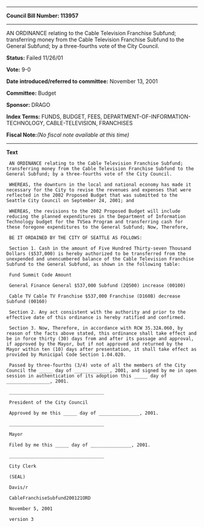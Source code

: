 

********

**Council Bill Number: 113957**
********

 AN ORDINANCE relating to the Cable Television Franchise Subfund; transferring money from the Cable Television Franchise Subfund to the General Subfund; by a three-fourths vote of the City Council.

**Status:** Failed 11/26/01
   
**Vote:** 9-0
   
   
**Date introduced/referred to committee:** November 13, 2001
   
**Committee:** Budget
   
**Sponsor:** DRAGO
   
   
**Index Terms:** FUNDS, BUDGET, FEES, DEPARTMENT-OF-INFORMATION-TECHNOLOGY, CABLE-TELEVISION, FRANCHISES

**Fiscal Note:**_(No fiscal note available at this time)_

********

**Text**
   
```
 AN ORDINANCE relating to the Cable Television Franchise Subfund; transferring money from the Cable Television Franchise Subfund to the General Subfund; by a three-fourths vote of the City Council.

 WHEREAS, the downturn in the local and national economy has made it necessary for the City to revise the revenues and expenses that were reflected in the 2002 Proposed Budget that was submitted to the Seattle City Council on September 24, 2001; and

 WHEREAS, the revisions to the 2002 Proposed Budget will include reducing the planned expenditures in the Department of Information Technology budget for the TVSea Program and transferring cash for these foregone expenditures to the General Subfund; Now, Therefore,

 BE IT ORDAINED BY THE CITY OF SEATTLE AS FOLLOWS:

 Section 1. Cash in the amount of Five Hundred Thirty-seven Thousand Dollars ($537,000) is hereby authorized to be transferred from the unexpended and unencumbered balance of the Cable Television Franchise Subfund to the General Subfund, as shown in the following table:

 Fund Summit Code Amount

 General Finance General $537,000 Subfund (2Q500) increase (00100)

 Cable TV Cable TV Franchise $537,000 Franchise (D160B) decrease Subfund (00160)

 Section 2. Any act consistent with the authority and prior to the effective date of this ordinance is hereby ratified and confirmed.

 Section 3. Now, Therefore, in accordance with RCW 35.32A.060, by reason of the facts above stated, this ordinance shall take effect and be in force thirty (30) days from and after its passage and approval, if approved by the Mayor, but if not approved and returned by the Mayor within ten (10) days after presentation, it shall take effect as provided by Municipal Code Section 1.04.020.

 Passed by three-fourths (3/4) vote of all the members of the City Council the _____ day of _____________, 2001, and signed by me in open session in authentication of its adoption this _____ day of ________________, 2001.

 ___________________________________

 President of the City Council

 Approved by me this _____ day of _______________, 2001.

 ___________________________________

 Mayor

 Filed by me this _____ day of _______________, 2001.

 ___________________________________

 City Clerk

 (SEAL)

 Davis/r

 CableFranchiseSubfund200121ORD

 November 5, 2001

 version 3

```
